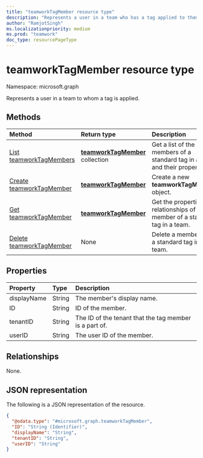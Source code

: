 ```yaml
---
title: "teamworkTagMember resource type"
description: "Represents a user in a team who has a tag applied to them."
author: "RamjotSingh"
ms.localizationpriority: medium
ms.prod: "teamwork"
doc_type: resourcePageType
---
```


# teamworkTagMember resource type

Namespace: microsoft.graph

Represents a user in a team to whom a tag is applied.

## Methods
|Method|Return type|Description|
|:---|:---|:---|
|[List teamworkTagMembers](../api/teamworktagmember-list.md)|[**teamworkTagMember**](teamworktagmember.md) collection|Get a list of the members of a standard tag in a team and their properties.|
|[Create teamworkTagMember](../api/teamworktagmember-post.md)|[**teamworkTagMember**](teamworktagmember.md)|Create a new **teamworkTagMember** object.|
|[Get teamworkTagMember](../api/teamworktagmember-get.md)|[**teamworkTagMember**](teamworktagmember.md)|Get the properties and relationships of a member of a standard tag in a team.|
|[Delete teamworkTagMember](../api/teamworktagmember-delete.md)|None|Delete a member from a standard tag in the team.|

## Properties
|Property|Type|Description|
|:---|:---|:---|
|displayName|String|The member's display name.|
|ID|String|ID of the member.|
|tenantID|String|The ID of the tenant that the tag member is a part of.|
|userID|String|The user ID of the member.|

## Relationships
None.

## JSON representation
The following is a JSON representation of the resource.
<!-- {
  "blockType": "resource",
  "keyProperty": "ID",
  "@odata.type": "microsoft.graph.teamworkTagMember",
  "baseType": "microsoft.graph.entity",
  "openType": false
}
-->
``` json
{
  "@odata.type": "#microsoft.graph.teamworkTagMember",
  "ID": "String (Identifier)",
  "displayName": "String",
  "tenantID": "String",
  "userID": "String"
}
```

